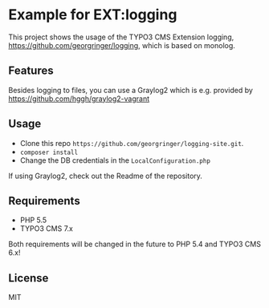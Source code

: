 # Example for EXT:logging

This project shows the usage of the TYPO3 CMS Extension logging, https://github.com/georgringer/logging, which is based on monolog.

## Features

Besides logging to files, you can use a Graylog2 which is e.g. provided by https://github.com/hggh/graylog2-vagrant

## Usage

- Clone this repo ```https://github.com/georgringer/logging-site.git```.
- ```composer install```
- Change the DB credentials in the ```LocalConfiguration.php```

If using Graylog2, check out the Readme of the repository.

## Requirements

- PHP 5.5
- TYPO3 CMS 7.x

Both requirements will be changed in the future to PHP 5.4 and TYPO3 CMS 6.x!

## License

MIT